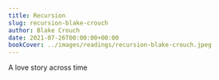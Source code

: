 ```yaml
---
title: Recursion
slug: recursion-blake-crouch
author: Blake Crouch
date: 2021-07-26T00:00:00+00:00
bookCover: ../images/readings/recursion-blake-crouch.jpeg
---
```


A love story across time
